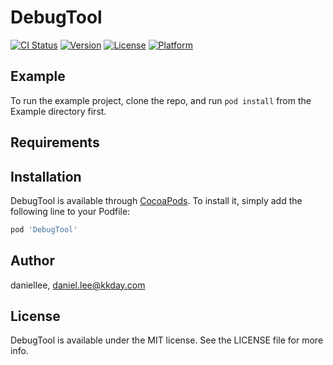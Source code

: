 # DebugTool

[![CI Status](https://img.shields.io/travis/daniellee/DebugTool.svg?style=flat)](https://travis-ci.org/daniellee/DebugTool)
[![Version](https://img.shields.io/cocoapods/v/DebugTool.svg?style=flat)](https://cocoapods.org/pods/DebugTool)
[![License](https://img.shields.io/cocoapods/l/DebugTool.svg?style=flat)](https://cocoapods.org/pods/DebugTool)
[![Platform](https://img.shields.io/cocoapods/p/DebugTool.svg?style=flat)](https://cocoapods.org/pods/DebugTool)

## Example

To run the example project, clone the repo, and run `pod install` from the Example directory first.

## Requirements

## Installation

DebugTool is available through [CocoaPods](https://cocoapods.org). To install
it, simply add the following line to your Podfile:

```ruby
pod 'DebugTool'
```

## Author

daniellee, daniel.lee@kkday.com

## License

DebugTool is available under the MIT license. See the LICENSE file for more info.
